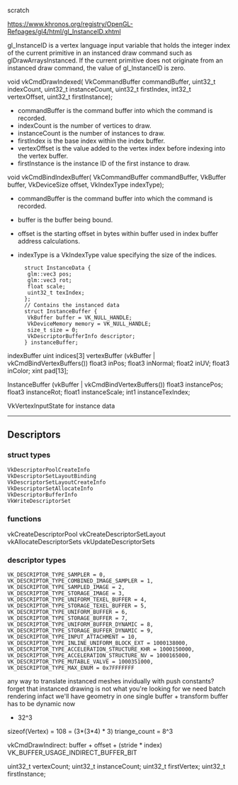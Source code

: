 scratch

https://www.khronos.org/registry/OpenGL-Refpages/gl4/html/gl_InstanceID.xhtml

gl_InstanceID is a vertex language input variable that holds the integer index of the current primitive in an instanced draw command such as glDrawArraysInstanced.
If the current primitive does not originate from an instanced draw command, the value of gl_InstanceID is zero.


void vkCmdDrawIndexed(
    VkCommandBuffer                             commandBuffer,
    uint32_t                                    indexCount,
    uint32_t                                    instanceCount,
    uint32_t                                    firstIndex,
    int32_t                                     vertexOffset,
    uint32_t                                    firstInstance);

- commandBuffer is the command buffer into which the command is recorded.
- indexCount is the number of vertices to draw.
- instanceCount is the number of instances to draw.
- firstIndex is the base index within the index buffer.
- vertexOffset is the value added to the vertex index before indexing into the vertex buffer.
- firstInstance is the instance ID of the first instance to draw.


void vkCmdBindIndexBuffer(
    VkCommandBuffer                             commandBuffer,
    VkBuffer                                    buffer,
    VkDeviceSize                                offset,
    VkIndexType                                 indexType);

- commandBuffer is the command buffer into which the command is recorded.
- buffer is the buffer being bound.
- offset is the starting offset in bytes within buffer used in index buffer address calculations.
- indexType is a VkIndexType value specifying the size of the indices.


        struct InstanceData {
         glm::vec3 pos;
         glm::vec3 rot;
         float scale;
         uint32_t texIndex;
        };
        // Contains the instanced data
        struct InstanceBuffer {
         VkBuffer buffer = VK_NULL_HANDLE;
         VkDeviceMemory memory = VK_NULL_HANDLE;
         size_t size = 0;
         VkDescriptorBufferInfo descriptor;
        } instanceBuffer;


indexBuffer
    uint indices[3]
vertexBuffer            (vkBuffer | vkCmdBindVertexBuffers())
    float3 inPos;
    float3 inNormal;
    float2 inUV;
    float3 inColor;
    xint pad[13];

InstanceBuffer          (vkBuffer | vkCmdBindVertexBuffers())
    float3 instancePos;
    float3 instanceRot;
    float1 instanceScale;
    int1 instanceTexIndex;

VkVertexInputState for instance data

---

## Descriptors

### struct types

    VkDescriptorPoolCreateInfo
    VkDescriptorSetLayoutBinding
    VkDescriptorSetLayoutCreateInfo
    VkDescriptorSetAllocateInfo
    VkDescriptorBufferInfo
    VkWriteDescriptorSet

### functions

vkCreateDescriptorPool
vkCreateDescriptorSetLayout
vkAllocateDescriptorSets
vkUpdateDescriptorSets

### descriptor types

    VK_DESCRIPTOR_TYPE_SAMPLER = 0,
    VK_DESCRIPTOR_TYPE_COMBINED_IMAGE_SAMPLER = 1,
    VK_DESCRIPTOR_TYPE_SAMPLED_IMAGE = 2,
    VK_DESCRIPTOR_TYPE_STORAGE_IMAGE = 3,
    VK_DESCRIPTOR_TYPE_UNIFORM_TEXEL_BUFFER = 4,
    VK_DESCRIPTOR_TYPE_STORAGE_TEXEL_BUFFER = 5,
    VK_DESCRIPTOR_TYPE_UNIFORM_BUFFER = 6,
    VK_DESCRIPTOR_TYPE_STORAGE_BUFFER = 7,
    VK_DESCRIPTOR_TYPE_UNIFORM_BUFFER_DYNAMIC = 8,
    VK_DESCRIPTOR_TYPE_STORAGE_BUFFER_DYNAMIC = 9,
    VK_DESCRIPTOR_TYPE_INPUT_ATTACHMENT = 10,
    VK_DESCRIPTOR_TYPE_INLINE_UNIFORM_BLOCK_EXT = 1000138000,
    VK_DESCRIPTOR_TYPE_ACCELERATION_STRUCTURE_KHR = 1000150000,
    VK_DESCRIPTOR_TYPE_ACCELERATION_STRUCTURE_NV = 1000165000,
    VK_DESCRIPTOR_TYPE_MUTABLE_VALVE = 1000351000,
    VK_DESCRIPTOR_TYPE_MAX_ENUM = 0x7FFFFFFF


any way to translate instanced meshes invidually with push constants?
forget that
instanced drawing is not what you're looking for
we need batch rendering
infact we'll have geometry in one single buffer + transform
buffer has to be dynamic now

 * 32^3

sizeof(Vertex) = 108 = (3*(3*4) * 3)
triange_count = 8^3

vkCmdDrawIndirect: buffer + offset + (stride * index)
VK_BUFFER_USAGE_INDIRECT_BUFFER_BIT

  uint32_t    vertexCount;
    uint32_t    instanceCount;
    uint32_t    firstVertex;
    uint32_t    firstInstance;